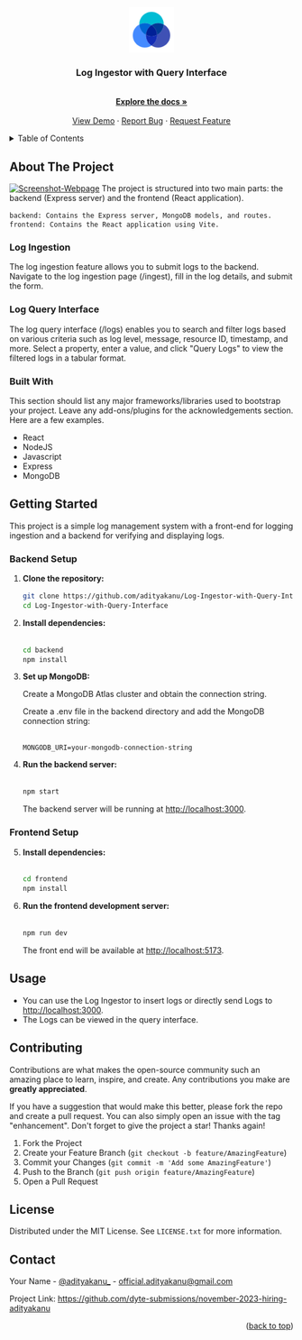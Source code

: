
<!-- PROJECT LOGO -->
<br />
<div align="center">
  <a href="https://github.com/adityakanu/Log-Ingestor-with-Query-Interface">
    <img src="images/logo.png" alt="Logo" width="80" height="80">
  </a>

  <h3 align="center">Log Ingestor with Query Interface</h3>

  <p align="center">
    <br />
    <a href="https://github.com/adityakanu/Log-Ingestor-with-Query-Interface"><strong>Explore the docs »</strong></a>
    <br />
    <br />
    <a href="https://youtu.be/bKpkh2cvIAo">View Demo</a>
    ·
    <a href="https://github.com/adityakanu/Log-Ingestor-with-Query-Interface/issues">Report Bug</a>
    ·
    <a href="https://github.com/adityakanu/Log-Ingestor-with-Query-Interface/issues">Request Feature</a>
  </p>
</div>



<!-- TABLE OF CONTENTS -->
<details>
  <summary>Table of Contents</summary>
  <ol>
    <li>
      <a href="#about-the-project">About The Project</a>
      <ul>
        <li><a href="#built-with">Built With</a></li>
      </ul>
    </li>
    <li>
      <a href="#getting-started">Getting Started</a>
      <ul>
        <li><a href="#prerequisites">Prerequisites</a></li>
        <li><a href="#installation">Installation</a></li>
      </ul>
    </li>
    <li><a href="#usage">Usage</a></li>
    <li><a href="#roadmap">Roadmap</a></li>
    <li><a href="#contributing">Contributing</a></li>
    <li><a href="#license">License</a></li>
    <li><a href="#contact">Contact</a></li>
    <li><a href="#acknowledgments">Acknowledgments</a></li>
  </ol>
</details>



<!-- ABOUT THE PROJECT -->
## About The Project
[![Screenshot-Webpage](https://i.postimg.cc/T1rD8rcH/Screenshot-from-2023-11-20-00-06-15.png)](https://postimg.cc/Cnx1knXj)
The project is structured into two main parts: the backend (Express server) and the frontend (React application).

    backend: Contains the Express server, MongoDB models, and routes.
    frontend: Contains the React application using Vite.

### Log Ingestion

The log ingestion feature allows you to submit logs to the backend. Navigate to the log ingestion page (/ingest), fill in the log details, and submit the form.

### Log Query Interface

The log query interface (/logs) enables you to search and filter logs based on various criteria such as log level, message, resource ID, timestamp, and more. Select a property, enter a value, and click "Query Logs" to view the filtered logs in a tabular format.




### Built With

This section should list any major frameworks/libraries used to bootstrap your project. Leave any add-ons/plugins for the acknowledgements section. Here are a few examples.


* React
* NodeJS
* Javascript
* Express
* MongoDB



<!-- GETTING STARTED -->
## Getting Started

This project is a simple log management system with a front-end for logging ingestion and a backend for verifying and displaying logs.

### Backend Setup

1. **Clone the repository:**

   ```bash
   git clone https://github.com/adityakanu/Log-Ingestor-with-Query-Interface.git
   cd Log-Ingestor-with-Query-Interface
    ```

2. **Install dependencies:**

    ```bash

    cd backend
    npm install
    ```

3. **Set up MongoDB:**

    Create a MongoDB Atlas cluster and obtain the connection string.

    Create a .env file in the backend directory and add the MongoDB connection string:

    ```env

    MONGODB_URI=your-mongodb-connection-string
    ```

4. **Run the backend server:**

    ```bash

    npm start
    ```

    The backend server will be running at <http://localhost:3000>.

### Frontend Setup

5. **Install dependencies:**

    ```bash

    cd frontend
    npm install
    ```

6. **Run the frontend development server:**

    ```bash

    npm run dev
    ```

    The front end will be available at <http://localhost:5173>.

## Usage

- You can use the Log Ingestor to insert logs or directly send Logs to <http://localhost:3000>.
- The Logs can be viewed in the query interface.

<!-- CONTRIBUTING -->
## Contributing

Contributions are what makes the open-source community such an amazing place to learn, inspire, and create. Any contributions you make are **greatly appreciated**.

If you have a suggestion that would make this better, please fork the repo and create a pull request. You can also simply open an issue with the tag "enhancement".
Don't forget to give the project a star! Thanks again!

1. Fork the Project
2. Create your Feature Branch (`git checkout -b feature/AmazingFeature`)
3. Commit your Changes (`git commit -m 'Add some AmazingFeature'`)
4. Push to the Branch (`git push origin feature/AmazingFeature`)
5. Open a Pull Request



<!-- LICENSE -->
## License

Distributed under the MIT License. See `LICENSE.txt` for more information.




<!-- CONTACT -->
## Contact

Your Name - [@adityakanu_](https://twitter.com/adityakanu_) - official.adityakanu@gmail.com

Project Link: https://github.com/dyte-submissions/november-2023-hiring-adityakanu

<p align="right">(<a href="#readme-top">back to top</a>)</p>

